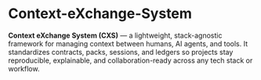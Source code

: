 # Context-eXchange-System
**Context eXchange System (CXS)** — a lightweight, stack-agnostic framework for managing context between humans, AI agents, and tools. It standardizes contracts, packs, sessions, and ledgers so projects stay reproducible, explainable, and collaboration-ready across any tech stack or workflow.
